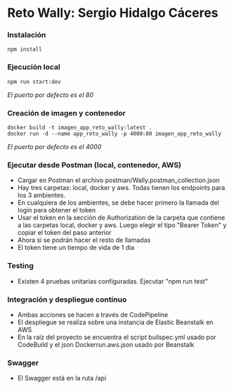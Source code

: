 # Reto Wally: Sergio Hidalgo Cáceres

### Instalación

```
npm install
```

### Ejecución local

```
npm run start:dev
```

_El puerto por defecto es el 80_

### Creación de imagen y contenedor

```
docker build -t imagen_app_reto_wally:latest .
docker run -d --name app_reto_wally -p 4000:80 imagen_app_reto_wally
```

_El puerto por defecto es el 4000_

### Ejecutar desde Postman (local, contenedor, AWS)

- Cargar en Postman el archivo postman/Wally.postman_collection.json
- Hay tres carpetas: local, docker y aws. Todas tienen los endpoints para los 3 ambientes.
- En cualquiera de los ambientes, se debe hacer primero la llamada del login para obtener el token
- Usar el token en la sección de Authorization de la carpeta que contiene a las carpetas local, docker y aws. Luego elegir el tipo "Bearer Token" y copiar el token del paso anterior
- Ahora sí se podrán hacer el resto de llamadas
- El token tiene un tiempo de vida de 1 día

### Testing

- Existen 4 pruebas unitarias configuradas. Ejecutar "npm run test"

### Integración y despliegue contínuo

- Ambas acciones se hacen a través de CodePipeline
- El despliegue se realiza sobre una instancia de Elastic Beanstalk en AWS
- En la raíz del proyecto se encuentra el script builspec.yml usado por CodeBuild y el json Dockerrun.aws.json usado por Beanstalk

### Swagger

- El Swagger está en la ruta /api

